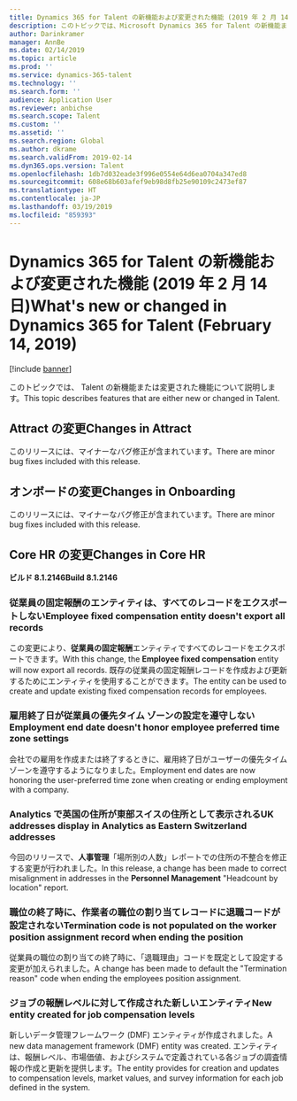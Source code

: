 ```yaml
---
title: Dynamics 365 for Talent の新機能および変更された機能 (2019 年 2 月 14 日)
description: このトピックでは、Microsoft Dynamics 365 for Talent の新機能または変更された機能について説明します。
author: Darinkramer
manager: AnnBe
ms.date: 02/14/2019
ms.topic: article
ms.prod: ''
ms.service: dynamics-365-talent
ms.technology: ''
ms.search.form: ''
audience: Application User
ms.reviewer: anbichse
ms.search.scope: Talent
ms.custom: ''
ms.assetid: ''
ms.search.region: Global
ms.author: dkrame
ms.search.validFrom: 2019-02-14
ms.dyn365.ops.version: Talent
ms.openlocfilehash: 1db7d032eade3f996e0554e64d6ea0704a347ed8
ms.sourcegitcommit: 608e68b603afef9eb98d8fb25e90109c2473ef87
ms.translationtype: HT
ms.contentlocale: ja-JP
ms.lasthandoff: 03/19/2019
ms.locfileid: "859393"
---
```

# <a name="whats-new-or-changed-in-dynamics-365-for-talent-february-14-2019"></a><span data-ttu-id="20750-103">Dynamics 365 for Talent の新機能および変更された機能 (2019 年 2 月 14 日)</span><span class="sxs-lookup"><span data-stu-id="20750-103">What's new or changed in Dynamics 365 for Talent (February 14, 2019)</span></span>

[!include [banner](includes/banner.md)]

<span data-ttu-id="20750-104">このトピックでは、 Talent の新機能または変更された機能について説明します。</span><span class="sxs-lookup"><span data-stu-id="20750-104">This topic describes features that are either new or changed in Talent.</span></span>

## <a name="changes-in-attract"></a><span data-ttu-id="20750-105">Attract の変更</span><span class="sxs-lookup"><span data-stu-id="20750-105">Changes in Attract</span></span>
<span data-ttu-id="20750-106">このリリースには、マイナーなバグ修正が含まれています。</span><span class="sxs-lookup"><span data-stu-id="20750-106">There are minor bug fixes included with this release.</span></span>

## <a name="changes-in-onboarding"></a><span data-ttu-id="20750-107">オンボードの変更</span><span class="sxs-lookup"><span data-stu-id="20750-107">Changes in Onboarding</span></span>
<span data-ttu-id="20750-108">このリリースには、マイナーなバグ修正が含まれています。</span><span class="sxs-lookup"><span data-stu-id="20750-108">There are minor bug fixes included with this release.</span></span>
 
## <a name="changes-in-core-hr"></a><span data-ttu-id="20750-109">Core HR の変更</span><span class="sxs-lookup"><span data-stu-id="20750-109">Changes in Core HR</span></span> 
<span data-ttu-id="20750-110">**ビルド 8.1.2146**</span><span class="sxs-lookup"><span data-stu-id="20750-110">**Build 8.1.2146**</span></span>

### <a name="employee-fixed-compensation-entity-doesnt-export-all-records"></a><span data-ttu-id="20750-111">従業員の固定報酬のエンティティは、すべてのレコードをエクスポートしない</span><span class="sxs-lookup"><span data-stu-id="20750-111">Employee fixed compensation entity doesn't export all records</span></span>
<span data-ttu-id="20750-112">この変更により、**従業員の固定報酬**エンティティですべてのレコードをエクスポートできます。</span><span class="sxs-lookup"><span data-stu-id="20750-112">With this change, the **Employee fixed compensation** entity will now export all records.</span></span> <span data-ttu-id="20750-113">既存の従業員の固定報酬レコードを作成および更新するためにエンティティを使用することができます。</span><span class="sxs-lookup"><span data-stu-id="20750-113">The entity can be used to create and update existing fixed compensation records for employees.</span></span> 

### <a name="employment-end-date-doesnt-honor-employee-preferred-time-zone-settings"></a><span data-ttu-id="20750-114">雇用終了日が従業員の優先タイム ゾーンの設定を遵守しない</span><span class="sxs-lookup"><span data-stu-id="20750-114">Employment end date doesn't honor employee preferred time zone settings</span></span>
<span data-ttu-id="20750-115">会社での雇用を作成または終了するときに、雇用終了日がユーザーの優先タイムゾーンを遵守するようになりました。</span><span class="sxs-lookup"><span data-stu-id="20750-115">Employment end dates are now honoring the user-preferred time zone when creating or ending employment with a company.</span></span>
 
### <a name="uk-addresses-display-in-analytics-as-eastern-switzerland-addresses"></a><span data-ttu-id="20750-116">Analytics で英国の住所が東部スイスの住所として表示される</span><span class="sxs-lookup"><span data-stu-id="20750-116">UK addresses display in Analytics as Eastern Switzerland addresses</span></span>
<span data-ttu-id="20750-117">今回のリリースで、**人事管理**「場所別の人数」レポートでの住所の不整合を修正する変更が行われました。</span><span class="sxs-lookup"><span data-stu-id="20750-117">In this release, a change has been made to correct misalignment in addresses in the **Personnel Management** "Headcount by location" report.</span></span>
 
### <a name="termination-code-is-not-populated-on-the-worker-position-assignment-record-when-ending-the-position"></a><span data-ttu-id="20750-118">職位の終了時に、作業者の職位の割り当てレコードに退職コードが設定されない</span><span class="sxs-lookup"><span data-stu-id="20750-118">Termination code is not populated on the worker position assignment record when ending the position</span></span>
<span data-ttu-id="20750-119">従業員の職位の割り当ての終了時に、「退職理由」コードを既定として設定する変更が加えられました。</span><span class="sxs-lookup"><span data-stu-id="20750-119">A change has been made to default the "Termination reason" code when ending the employees position assignment.</span></span>

### <a name="new-entity-created-for-job-compensation-levels"></a><span data-ttu-id="20750-120">ジョブの報酬レベルに対して作成された新しいエンティティ</span><span class="sxs-lookup"><span data-stu-id="20750-120">New entity created for job compensation levels</span></span>
<span data-ttu-id="20750-121">新しいデータ管理フレームワーク (DMF) エンティティが作成されました。</span><span class="sxs-lookup"><span data-stu-id="20750-121">A new data management framework (DMF) entity was created.</span></span> <span data-ttu-id="20750-122">エンティティは、報酬レベル、市場価値、およびシステムで定義されている各ジョブの調査情報の作成と更新を提供します。</span><span class="sxs-lookup"><span data-stu-id="20750-122">The entity provides for creation and updates to compensation levels, market values, and survey information for each job defined in the system.</span></span>
